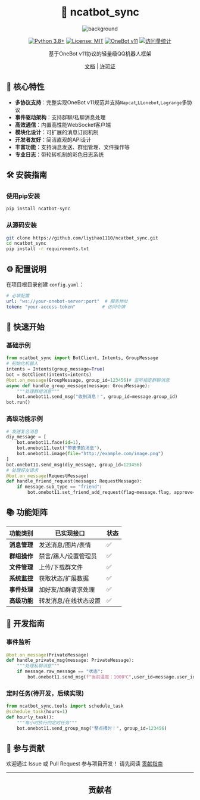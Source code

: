 <div align="center">

# 🚀 ncatbot_sync

![background](assets/background.png)

[![Python 3.8+](https://img.shields.io/badge/python-3.8%2B-blue.svg)](https://www.python.org/downloads/)
[![License: MIT](https://img.shields.io/badge/License-MIT-yellow.svg)](https://opensource.org/licenses/MIT)
[![OneBot v11](https://img.shields.io/badge/OneBot-v11-black.svg)](https://github.com/botuniverse/onebot)
[![访问量统计](https://visitor-badge.laobi.icu/badge?page_id=li-yihao0328.ncatbot_sync)](https://gitee.com/li-yihao0328/ncatbot_sync)

基于OneBot v11协议的轻量级QQ机器人框架

[文档](docs/) | [许可证](LICENSE)

</div>

## 🌟 核心特性
- **多协议支持**：完整实现OneBot v11规范并支持`Napcat`,`LLonebot`,`Lagrange`多协议
- **事件驱动架构**：支持群聊/私聊消息处理
- **高效通信**：内置高性能WebSocket客户端
- **模块化设计**：可扩展的消息订阅机制
- **开发者友好**：简洁直观的API设计
- **丰富功能**：支持消息发送、群组管理、文件操作等
- **专业日志**：带轮转机制的彩色日志系统
## 🛠️ 安装指南
### 使用pip安装
```bash
pip install ncatbot-sync
```
### 从源码安装
```bash
git clone https://github.com/liyihao1110/ncatbot_sync.git
cd ncatbot_sync
pip install -r requirements.txt
```
## ⚙️ 配置说明
在项目根目录创建 `config.yaml`：
```yaml
# 必填配置
url: "ws://your-onebot-server:port"  # 服务地址
token: "your-access-token"          # 访问令牌
```
## 🚀 快速开始
### 基础示例
```python
from ncatbot_sync import BotClient, Intents, GroupMessage
# 初始化机器人
intents = Intents(group_message=True)
bot = BotClient(intents=intents)
@bot.on_message(GroupMessage, group_id=123456)# 监听指定群聊消息
async def handle_group_message(message: GroupMessage):
    """处理群组消息"""
    bot.onebot11.send_msg("收到消息！", group_id=message.group_id)
bot.run()
```
### 高级功能示例
```python
# 发送复合消息
diy_message = [
    bot.onebot11.face(id=1),
    bot.onebot11.text("带表情的消息"),
    bot.onebot11.image(file="http://example.com/image.png")
]
bot.onebot11.send_msg(diy_message, group_id=123456)
# 处理好友请求
@bot.on_message(RequestMessage)
def handle_friend_request(message: RequestMessage):
    if message.sub_type == "friend":
        bot.onebot11.set_friend_add_request(flag=message.flag, approve=True)
```
## 📚 功能矩阵
| 功能类别       | 已实现接口                   | 状态  |
|----------------|-----------------------------|-------|
| **消息管理**   | 发送消息/图片/表情           | ✅    |
| **群组操作**   | 禁言/踢人/设置管理员         | ✅    |
| **文件管理**   | 上传/下载群文件              | ✅    |
| **系统监控**   | 获取状态/扩展数据            | ✅    |
| **事件处理**   | 加好友/加群请求处理          | ✅    |
| **高级功能**   | 转发消息/在线状态设置        | ✅    |
## 🧩 开发指南
### 事件监听
```python
@bot.on_message(PrivateMessage)
def handle_private_msg(message: PrivateMessage):
    """处理私聊消息"""
    if message.raw_message == "状态":
        bot.onebot11.send_msg(f"当前温度：1000℃",user_id=message.user_id)
```
### 定时任务(待开发，后续实现)
```python
from ncatbot_sync.tools import schedule_task
@schedule_task(hours=1)
def hourly_task():
    """每小时执行的定时任务"""
    bot.onebot11.send_group_msg("整点报时！", group_id=123456)
```
## 🤝 参与贡献
欢迎通过 Issue 或 Pull Request 参与项目开发！
请先阅读 [贡献指南](CONTRIBUTING.md)

---

<div align="center">

## 贡献者
<!-- readme: collaborators,contributors -start -->
<!-- readme: collaborators,contributors -end -->

</div>
